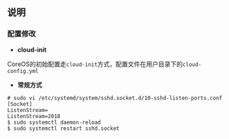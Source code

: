 ## 说明

### 配置修改

- **cloud-init**

CoreOS的初始配置走`cloud-init`方式，配置文件在用户目录下的`cloud-config.yml`

- **常规方式**

```
# sudo vi /etc/systemd/system/sshd.socket.d/10-sshd-listen-ports.conf
[Socket]
ListenStream=
ListenStream=2018
$ sudo systemctl daemon-reload
$ sudo systemctl restart sshd.socket
```